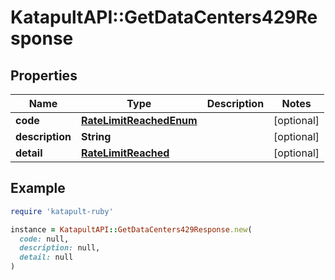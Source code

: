 # KatapultAPI::GetDataCenters429Response

## Properties

| Name | Type | Description | Notes |
| ---- | ---- | ----------- | ----- |
| **code** | [**RateLimitReachedEnum**](RateLimitReachedEnum.md) |  | [optional] |
| **description** | **String** |  | [optional] |
| **detail** | [**RateLimitReached**](RateLimitReached.md) |  | [optional] |

## Example

```ruby
require 'katapult-ruby'

instance = KatapultAPI::GetDataCenters429Response.new(
  code: null,
  description: null,
  detail: null
)
```

